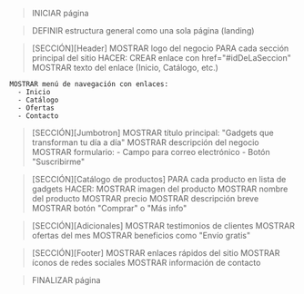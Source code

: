 > INICIAR página

  >DEFINIR estructura general como una sola página (landing)

  > [SECCIÓN][Header]
    MOSTRAR logo del negocio
    PARA cada sección principal del sitio HACER:
    CREAR enlace con href="#idDeLaSeccion"
    MOSTRAR texto del enlace (Inicio, Catálogo, etc.)

    MOSTRAR menú de navegación con enlaces:
      - Inicio
      - Catálogo
      - Ofertas
      - Contacto

 > [SECCIÓN][Jumbotron]
    MOSTRAR título principal: "Gadgets que transforman tu día a día"
    MOSTRAR descripción del negocio
    MOSTRAR formulario:
      - Campo para correo electrónico
      - Botón "Suscribirme"

 > [SECCIÓN][Catálogo de productos]
    PARA cada producto en lista de gadgets HACER:
      MOSTRAR imagen del producto
      MOSTRAR nombre del producto
      MOSTRAR precio
      MOSTRAR descripción breve
      MOSTRAR botón "Comprar" o "Más info"

 > [SECCIÓN][Adicionales]
    MOSTRAR testimonios de clientes
    MOSTRAR ofertas del mes
    MOSTRAR beneficios como "Envío gratis"

 > [SECCIÓN][Footer]
    MOSTRAR enlaces rápidos del sitio
    MOSTRAR íconos de redes sociales
    MOSTRAR información de contacto

> FINALIZAR página